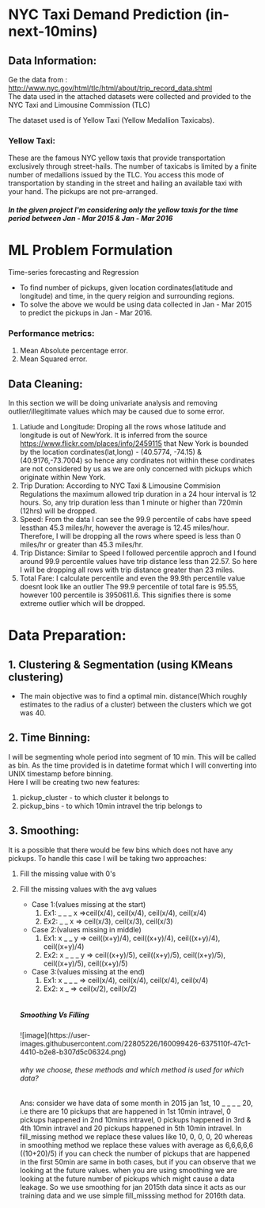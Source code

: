 # NYC Taxi Demand Prediction (in-next-10mins)

## Data Information:

Ge the data from : http://www.nyc.gov/html/tlc/html/about/trip_record_data.shtml </br>
The data used in the attached datasets were collected and provided to the NYC Taxi and Limousine Commission (TLC)

The dataset used is of Yellow Taxi (Yellow Medallion Taxicabs).

### Yellow Taxi:
These are the famous NYC yellow taxis that provide transportation exclusively through street-hails. The number of taxicabs is limited by a finite number of medallions issued by the TLC. You access this mode of transportation by standing in the street and hailing an available taxi with your hand. The pickups are not pre-arranged.


##### In the given project I'm considering only the yellow taxis for the time period between Jan - Mar 2015 & Jan - Mar 2016

# ML Problem Formulation
Time-series forecasting and Regression


- To find number of pickups, given location cordinates(latitude and longitude) and time, in the query reigion and surrounding regions.
- To solve the above we would be using data collected in Jan - Mar 2015 to predict the pickups in Jan - Mar 2016.

### Performance metrics:
1. Mean Absolute percentage error.
2. Mean Squared error.

## Data Cleaning:
In this section we will be doing univariate analysis and removing outlier/illegitimate values which may be caused due to some error.
1. Latiude and Longitude: Droping all the rows whose latitude and longitude is out of NewYork. It is inferred from the source https://www.flickr.com/places/info/2459115 that New York is bounded by the location cordinates(lat,long) - (40.5774, -74.15) & (40.9176,-73.7004) so hence any cordinates not within these cordinates are not considered by us as we are only concerned with pickups which originate within New York.
2. Trip Duration: According to NYC Taxi & Limousine Commision Regulations the maximum allowed trip duration in a 24 hour interval is 12 hours. So, any trip duration less than 1 minute or higher than 720min (12hrs) will be dropped.
3. Speed: From the data I can see the 99.9 percentile of cabs have speed lessthan 45.3 miles/hr, however the average is 12.45 miles/hour. Therefore, I will be dropping all the rows where speed is less than 0 miles/hr or greater than 45.3 miles/hr.
4. Trip Distance: Similar to Speed I followed percentile approch and I found around 99.9 percentile values have trip distance less than 22.57. So here I will be dropping all rows with trip distance greater than 23 miles.
5. Total Fare: I calculate percentile and even the 99.9th percentile value doesnt look like an outlier The 99.9 percentile of total fare is 95.55, however 100 percentile is 3950611.6. This signifies there is some extreme outlier which will be dropped.

# Data Preparation:
## 1. Clustering & Segmentation (using KMeans clustering)
- The main objective was to find a optimal min. distance(Which roughly estimates to the radius of a cluster) between the clusters which we got was 40. 
## 2. Time Binning:
I will be segmenting whole period into segment of 10 min. This will be called as bin. As the time provided is in datetime format which I will converting into UNIX timestamp before binning. </br>
Here I will be creating two new features:
  1. pickup_cluster  -  to which cluster it belongs to
  2. pickup_bins  -  to which 10min intravel the trip belongs to
## 3. Smoothing:
It is a possible that there would be few bins which does not have any pickups. To handle this case I will be taking two approaches:
  1. Fill the missing value with 0's
  2. Fill the missing values with the avg values
      - Case 1:(values missing at the start)
          1. Ex1: \_ \_ \_ x =>ceil(x/4), ceil(x/4), ceil(x/4), ceil(x/4)
          2. Ex2: \_ \_ x => ceil(x/3), ceil(x/3), ceil(x/3)
      - Case 2:(values missing in middle)
          1. Ex1: x \_ \_ y => ceil((x+y)/4), ceil((x+y)/4), ceil((x+y)/4), ceil((x+y)/4)
          2. Ex2: x \_ \_ \_ y => ceil((x+y)/5), ceil((x+y)/5), ceil((x+y)/5), ceil((x+y)/5), ceil((x+y)/5)
      - Case 3:(values missing at the end)
          1. Ex1: x \_ \_ \_ => ceil(x/4), ceil(x/4), ceil(x/4), ceil(x/4)
          2. Ex2: x \_ => ceil(x/2), ceil(x/2)
      </br>
      <h5>Smoothing Vs Filling</h5>
      ![image](https://user-images.githubusercontent.com/22805226/160099426-6375110f-47c1-4410-b2e8-b307d5c06324.png)

      <h6>why we choose, these methods and which method is used for which data?</h6>
      Ans: consider we have data of some month in 2015 jan 1st, 10 _ _ _ _ 20, i.e there are 10 pickups that are happened in 1st 10min intravel, 0 pickups happened in 2nd 10mins intravel, 0 pickups happened in 3rd & 4th 10min intravel and 20 pickups happened in 5th 10min intravel. In fill_missing method we replace these values like 10, 0, 0, 0, 20 whereas in smoothing method we replace these values with average as 6,6,6,6,6 ((10+20)/5) if you can check the number of pickups that are happened in the first 50min are same in both cases, but if you can observe that we looking at the future values. when you are using smoothing we are looking at the future number of pickups which might cause a data leakage. So we use smoothing for jan 2015th data since it acts as our training data and we use simple fill_misssing method for 2016th data.
        
        
        
